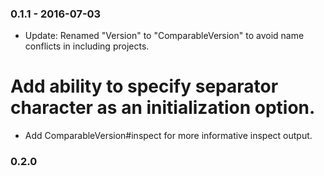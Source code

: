 ### 0.1.1 - 2016-07-03

* Update: Renamed "Version" to "ComparableVersion" to avoid name conflicts in including projects.
# Add ability to specify separator character as an initialization option.
* Add ComparableVersion#inspect for more informative inspect output.


### 0.2.0
